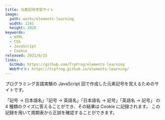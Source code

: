 ```yaml
---
title: 元素記号学習サイト
image: 
  path: works/elements-learning
  width: 1241
  height: 1020
keywords:
  - HTML
  - CSS
  - JavaScript
  - Cookie
released: 2021/6/15
links:
  GitHub: https://github.com/TrpFrog/elements-learning
  Webサイト: https://trpfrog.github.io/elements-learning/
---
```


プログラミング言語実験の JavaScript 回で作成した元素記号を覚えるためのサイトです。

「記号 → 日本語名」「記号 → 英語名」「日本語名 → 記号」「英語名 → 記号」
の 4 種類のクイズに答えることができ、その結果は Cookie に記録されます。
この記録を用いて周期表から正誤を確認することができます。
